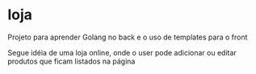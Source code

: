 # loja
Projeto para aprender Golang no back e o uso de templates para o front

Segue idéia de uma loja online, onde o user pode adicionar ou editar produtos que ficam listados na página
